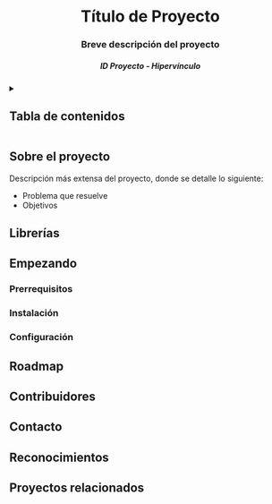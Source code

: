 <!-- Cabecera -->
<div align="center">

<!-- Logo <img> -->

<h1> Título de Proyecto </h1>

<h3>Breve descripción del proyecto</h3>

<h5>ID Proyecto - Hipervínculo</h5>

<span>

</span>

</div>

<!-- Tabla de contenidos -->
<details>
<summary><h2>Tabla de contenidos</h2></summary>
  <ol>
    <li>
      <a href="#sobre-el-proyecto">Sobre el proyecto</a>
      <ul>
        <li><a href="#librerías">Librerías</a></li>
      </ul>
    </li>
    <li>
      <a href="#empezando">Empezando</a>
      <ul>
        <li><a href="#prerrequisitos">Prerrequisitos</a></li>
        <li><a href="#instalación">Instalación</a></li>
        <li><a href="#configuración">Configuración</a></li>
      </ul>
    </li>
    <li><a href="#roadmap">Roadmap</a></li>
    <li><a href="#contribuidores">Contribuidores</a></li>
    <li><a href="#contacto">Contacto</a></li>
    <li><a href="#reconocimientos">Reconocimientos</a></li>    
    <li><a href="#proyectos-relacionados">Proyectos relacionados</a></li>
  </ol>
</details>


<h2>Sobre el proyecto</h2>
Descripción más extensa del proyecto, donde se detalle lo siguiente:

- Problema que resuelve
- Objetivos


<h2>Librerías</h2>


<h2>Empezando</h2>


<h3>Prerrequisitos</h3>

<h3>Instalación</h3>

<h3>Configuración</h3>


<h2>Roadmap</h2>


<h2>Contribuidores</h2>


<h2>Contacto</h2>


<h2>Reconocimientos</h2>


<h2>Proyectos relacionados</h2>

